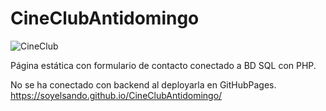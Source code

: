# CineClubAntidomingo

![CineClub](https://user-images.githubusercontent.com/99559915/166519777-a20f5df8-941c-4fe5-96ce-7a8c9d144948.png)

Página estática con formulario de contacto conectado a BD SQL con PHP.

No se ha conectado con backend al deployarla en GitHubPages.
https://soyelsando.github.io/CineClubAntidomingo/
